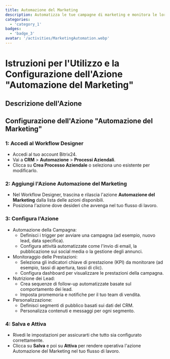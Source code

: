 ```yaml
---
title: Automazione del Marketing
description: Automatizza le tue campagne di marketing e monitora le loro prestazioni.
categories: 
  - 'category_1'
badges: 
  - 'badge_3'
avatar: '/activities/MarketingAutomation.webp'
---
```

# Istruzioni per l'Utilizzo e la Configurazione dell'Azione "Automazione del Marketing"

## Descrizione dell'Azione

## **Configurazione dell'Azione "Automazione del Marketing"**

### 1: Accedi al Workflow Designer
- Accedi al tuo account Bitrix24.
- Vai a **CRM** > **Automazione** > **Processi Aziendali**.
- Clicca su **Crea Processo Aziendale** o seleziona uno esistente per modificarlo.

### 2: Aggiungi l'Azione Automazione del Marketing
- Nel Workflow Designer, trascina e rilascia l'azione **Automazione del Marketing** dalla lista delle azioni disponibili.
- Posiziona l'azione dove desideri che avvenga nel tuo flusso di lavoro.

### 3: Configura l'Azione
- Automazione della Campagna:
  - Definisci i trigger per avviare una campagna (ad esempio, nuovo lead, data specifica).
  - Configura attività automatizzate come l'invio di email, la pubblicazione sui social media o la gestione degli annunci.
- Monitoraggio delle Prestazioni:
  - Seleziona gli indicatori chiave di prestazione (KPI) da monitorare (ad esempio, tassi di apertura, tassi di clic).
  - Configura dashboard per visualizzare le prestazioni della campagna.
- Nutrizione dei Lead:
  - Crea sequenze di follow-up automatizzate basate sul comportamento dei lead.
  - Imposta promemoria e notifiche per il tuo team di vendita.
- Personalizzazione:
  - Definisci segmenti di pubblico basati sui dati del CRM.
  - Personalizza contenuti e messaggi per ogni segmento.

### 4: Salva e Attiva
- Rivedi le impostazioni per assicurarti che tutto sia configurato correttamente.
- Clicca su **Salva** e poi su **Attiva** per rendere operativa l'azione Automazione del Marketing nel tuo flusso di lavoro.